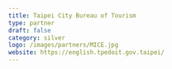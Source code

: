 ```yaml
---
title: Taipei City Bureau of Tourism
type: partner
draft: false
category: silver
logo: /images/partners/MICE.jpg
website: https://english.tpedoit.gov.taipei/
---
```

